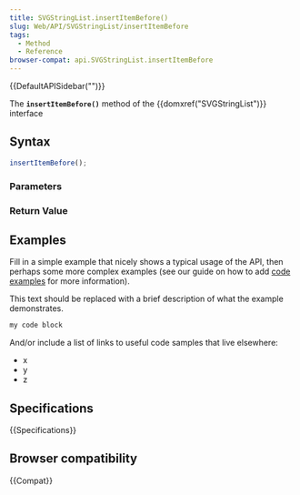 ```yaml
---
title: SVGStringList.insertItemBefore()
slug: Web/API/SVGStringList/insertItemBefore
tags:
  - Method
  - Reference
browser-compat: api.SVGStringList.insertItemBefore
---
```

{{DefaultAPISidebar("")}}

The **`insertItemBefore()`** method of the {{domxref("SVGStringList")}} interface 

## Syntax

```js
insertItemBefore();
```

### Parameters



### Return Value



## Examples

Fill in a simple example that nicely shows a typical usage of the API, then perhaps some more complex examples (see our guide on how to add [code examples](/en-US/docs/MDN/Contribute/Structures/Code_examples) for more information).

This text should be replaced with a brief description of what the example demonstrates.

```js
my code block
```

And/or include a list of links to useful code samples that live elsewhere:

*   x
*   y
*   z

## Specifications

{{Specifications}}

## Browser compatibility

{{Compat}}

